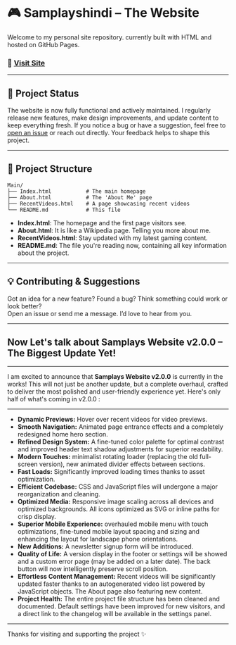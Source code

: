 # 🎮 Samplayshindi – The Website

Welcome to my personal site repository. currently built with HTML and hosted on GitHub Pages.

### 🔗 [Visit Site](https://samplayshindi.github.io/Main/Home.html)

---

## 🚧 Project Status

The website is now fully functional and actively maintained. I regularly release new features, make design improvements, and update content to keep everything fresh. If you notice a bug or have a suggestion, feel free to [open an issue](https://github.com/samplayshindi/Main/issues) or reach out directly. Your feedback helps to shape this project.

---

## 📁 Project Structure

```
Main/
├── Index.html           # The main homepage
├── About.html           # The 'About Me' page
├── RecentVideos.html    # A page showcasing recent videos
└── README.md            # This file
```

- **Index.html**: The homepage and the first page visitors see.  
- **About.html**: It is like a Wikipedia page. Telling you more about me.
- **RecentVideos.html**: Stay updated with my latest gaming content.
- **README.md**: The file you're reading now, containing all key information about the project.

---

## 💡 Contributing & Suggestions

Got an idea for a new feature? Found a bug? Think something could work or look better?  
Open an issue or send me a message. I’d love to hear from you.


---


## Now Let's talk about Samplays Website v2.0.0 – The Biggest Update Yet!

---

I am excited to announce that **Samplays Website v2.0.0** is currently in the works! This will not just be another update, but a complete overhaul, crafted to deliver the most polished and user-friendly experience yet. 
Here's only half of what's coming in v2.0.0 :

---

* **Dynamic Previews:** Hover over recent videos for video previews.
* **Smooth Navigation:** Animated page entrance effects and a completely redesigned home hero section.
* **Refined Design System:** A fine-tuned color palette for optimal contrast and improved header text shadow adjustments for superior readability.
* **Modern Touches:** minimalist rotating loader (replacing the old full-screen version), new animated divider effects between sections.
* **Fast Loads:** Significantly improved loading times thanks to asset optimization.
* **Efficient Codebase:** CSS and JavaScript files will undergone a major reorganization and cleaning.
* **Optimized Media:** Responsive image scaling across all devices and optimized backgrounds. All icons optimized as SVG or inline paths for crisp display.
* **Superior Mobile Experience:** overhauled mobile menu with touch optimizations, fine-tuned mobile layout spacing and sizing and enhancing the layout for landscape phone orientations.
* **New Additions:** A newsletter signup form will be introduced.
* **Quality of Life:** A version display in the footer or settings will be showed and a custom error page (may be added on a later date). The back button will now intelligently preserve scroll position.
* **Effortless Content Management:** Recent videos will be significantly updated faster thanks to an autogenerated video list powered by JavaScript objects. The About page also featuring new content.
* **Project Health:** The entire project file structure has been cleaned and documented. Default settings have been improved for new visitors, and a direct link to the changelog will be available in the settings panel.


---


Thanks for visiting and supporting the project ✨
